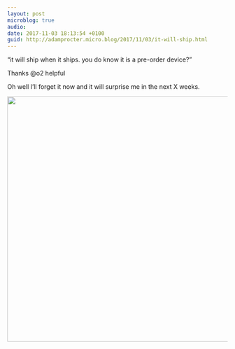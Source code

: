 ```yaml
---
layout: post
microblog: true
audio: 
date: 2017-11-03 18:13:54 +0100
guid: http://adamprocter.micro.blog/2017/11/03/it-will-ship.html
---
```

“it will ship when it ships. you do know it is a pre-order device?”

Thanks @o2 helpful

Oh well I’ll forget it now and it will surprise me in the next X weeks.



<img src="http://discursive.adamprocter.co.uk/uploads/2017/360a930e1f.jpg" width="600" height="561" />
